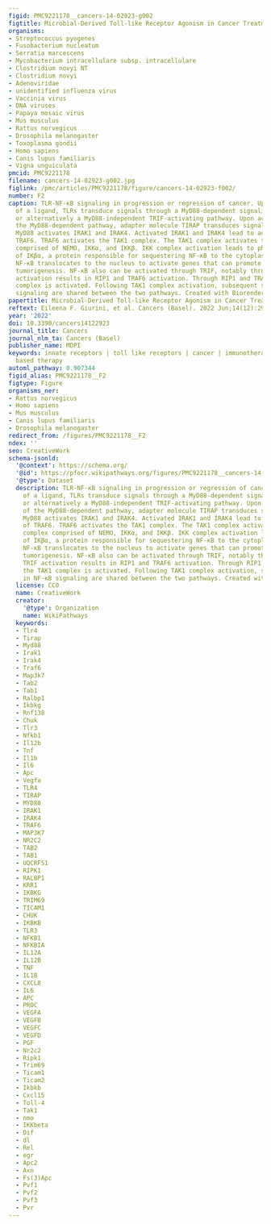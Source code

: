 ```yaml
---
figid: PMC9221178__cancers-14-02923-g002
figtitle: Microbial-Derived Toll-like Receptor Agonism in Cancer Treatment and Progression
organisms:
- Streptococcus pyogenes
- Fusobacterium nucleatum
- Serratia marcescens
- Mycobacterium intracellulare subsp. intracellulare
- Clostridium novyi NT
- Clostridium novyi
- Adenoviridae
- unidentified influenza virus
- Vaccinia virus
- DNA viruses
- Papaya mosaic virus
- Mus musculus
- Rattus norvegicus
- Drosophila melanogaster
- Toxoplasma gondii
- Homo sapiens
- Canis lupus familiaris
- Vigna unguiculata
pmcid: PMC9221178
filename: cancers-14-02923-g002.jpg
figlink: /pmc/articles/PMC9221178/figure/cancers-14-02923-f002/
number: F2
caption: TLR-NF-κB signaling in progression or regression of cancer. Upon recognition
  of a ligand, TLRs transduce signals through a MyD88-dependent signaling pathway,
  or alternatively a MyD88-independent TRIF-activating pathway. Upon activation of
  the MyD88-dependent pathway, adapter molecule TIRAP transduces signals to MyD88.
  MyD88 activates IRAK1 and IRAK4. Activated IRAK1 and IRAK4 lead to activation of
  TRAF6. TRAF6 activates the TAK1 complex. The TAK1 complex activates the IKK complex
  comprised of NEMO, IKKα, and IKKβ. IKK complex activation leads to phosphorylation
  of IKβα, a protein responsible for sequestering NF-κB to the cytoplasm. Once activated,
  NF-κB translocates to the nucleus to activate genes that can promote or inhibit
  tumorigenesis. NF-κB also can be activated through TRIF, notably through TLR3. TRIF
  activation results in RIP1 and TRAF6 activation. Through RIP1 and TRAF6, the TAK1
  complex is activated. Following TAK1 complex activation, subsequent steps in NF-κB
  signaling are shared between the two pathways. Created with Biorender.com.
papertitle: Microbial-Derived Toll-like Receptor Agonism in Cancer Treatment and Progression.
reftext: Eileena F. Giurini, et al. Cancers (Basel). 2022 Jun;14(12):2923.
year: '2022'
doi: 10.3390/cancers14122923
journal_title: Cancers
journal_nlm_ta: Cancers (Basel)
publisher_name: MDPI
keywords: innate receptors | toll like receptors | cancer | immunotherapy | microbial
  based therapy
automl_pathway: 0.907344
figid_alias: PMC9221178__F2
figtype: Figure
organisms_ner:
- Rattus norvegicus
- Homo sapiens
- Mus musculus
- Canis lupus familiaris
- Drosophila melanogaster
redirect_from: /figures/PMC9221178__F2
ndex: ''
seo: CreativeWork
schema-jsonld:
  '@context': https://schema.org/
  '@id': https://pfocr.wikipathways.org/figures/PMC9221178__cancers-14-02923-g002.html
  '@type': Dataset
  description: TLR-NF-κB signaling in progression or regression of cancer. Upon recognition
    of a ligand, TLRs transduce signals through a MyD88-dependent signaling pathway,
    or alternatively a MyD88-independent TRIF-activating pathway. Upon activation
    of the MyD88-dependent pathway, adapter molecule TIRAP transduces signals to MyD88.
    MyD88 activates IRAK1 and IRAK4. Activated IRAK1 and IRAK4 lead to activation
    of TRAF6. TRAF6 activates the TAK1 complex. The TAK1 complex activates the IKK
    complex comprised of NEMO, IKKα, and IKKβ. IKK complex activation leads to phosphorylation
    of IKβα, a protein responsible for sequestering NF-κB to the cytoplasm. Once activated,
    NF-κB translocates to the nucleus to activate genes that can promote or inhibit
    tumorigenesis. NF-κB also can be activated through TRIF, notably through TLR3.
    TRIF activation results in RIP1 and TRAF6 activation. Through RIP1 and TRAF6,
    the TAK1 complex is activated. Following TAK1 complex activation, subsequent steps
    in NF-κB signaling are shared between the two pathways. Created with Biorender.com.
  license: CC0
  name: CreativeWork
  creator:
    '@type': Organization
    name: WikiPathways
  keywords:
  - Tlr4
  - Tirap
  - Myd88
  - Irak1
  - Irak4
  - Traf6
  - Map3k7
  - Tab2
  - Tab1
  - Ralbp1
  - Ikbkg
  - Rnf138
  - Chuk
  - Tlr3
  - Nfkb1
  - Il12b
  - Tnf
  - Il1b
  - Il6
  - Apc
  - Vegfa
  - TLR4
  - TIRAP
  - MYD88
  - IRAK1
  - IRAK4
  - TRAF6
  - MAP3K7
  - NR2C2
  - TAB2
  - TAB1
  - UQCRFS1
  - RIPK1
  - RALBP1
  - KRR1
  - IKBKG
  - TRIM69
  - TICAM1
  - CHUK
  - IKBKB
  - TLR3
  - NFKB1
  - NFKBIA
  - IL12A
  - IL12B
  - TNF
  - IL1B
  - CXCL8
  - IL6
  - APC
  - PROC
  - VEGFA
  - VEGFB
  - VEGFC
  - VEGFD
  - PGF
  - Nr2c2
  - Ripk1
  - Trim69
  - Ticam1
  - Ticam2
  - Ikbkb
  - Cxcl15
  - Toll-4
  - Tak1
  - nmo
  - IKKbeta
  - Dif
  - dl
  - Rel
  - egr
  - Apc2
  - Axn
  - Fs(3)Apc
  - Pvf1
  - Pvf2
  - Pvf3
  - Pvr
---
```

